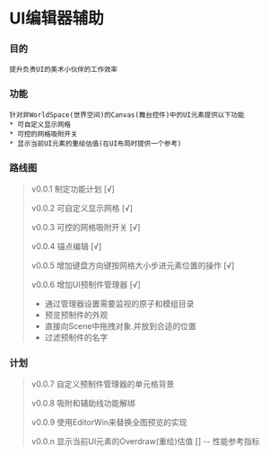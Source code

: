 # UI编辑器辅助

### 目的
    提升负责UI的美术小伙伴的工作效率


### 功能
    针对非WorldSpace(世界空间)的Canvas(舞台控件)中的UI元素提供以下功能
    * 可自定义显示网格
    * 可控的网格吸附开关
    * 显示当前UI元素的重绘估值(在UI布局时提供一个参考)
    

### 路线图
> v0.0.1 制定功能计划 [√]
>
> v0.0.2 可自定义显示网格 [√]
>
> v0.0.3 可控的网格吸附开关 [√]
>
> v0.0.4 锚点编辑 [√]
>
> v0.0.5 增加键盘方向键按网格大小步进元素位置的操作 [√]
>
> v0.0.6 增加UI预制件管理器 [√]
>    - 通过管理器设置需要监视的原子和模组目录
>    - 预览预制件的外观
>    - 直接向Scene中拖拽对象.并放到合适的位置
>    - 过滤预制件的名字
>

### 计划
> v0.0.7 自定义预制件管理器的单元格背景
>
> v0.0.8 吸附和辅助线功能解绑
>
> v0.0.9 使用EditorWin来替换全图预览的实现
>
> v0.0.n 显示当前UI元素的Overdraw(重绘)估值 [] -- 性能参考指标
